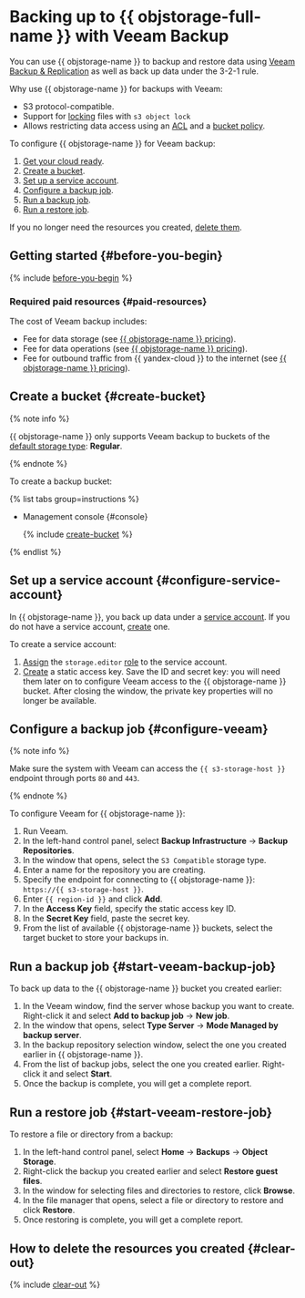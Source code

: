 # Backing up to {{ objstorage-full-name }} with Veeam Backup

You can use {{ objstorage-name }} to backup and restore data using [Veeam Backup & Replication](https://en.wikipedia.org/wiki/Veeam_Backup_%26_Replication) as well as back up data under the 3-2-1 rule.

Why use {{ objstorage-name }} for backups with Veeam:

* S3 protocol-compatible.
* Support for [locking](../../storage/concepts/object-lock.md) files with `s3 object lock`
* Allows restricting data access using an [ACL](../../storage/concepts/acl.md) and a [bucket policy](../../storage/concepts/policy.md).

To configure {{ objstorage-name }} for Veeam backup:

1. [Get your cloud ready](#before-you-begin).
1. [Create a bucket](#create-bucket).
1. [Set up a service account](#configure-service-account).
1. [Configure a backup job](#configure-veeam).
1. [Run a backup job](#start-veeam-backup-job).
1. [Run a restore job](#start-veeam-restore-job).

If you no longer need the resources you created, [delete them](#clear-out).


## Getting started {#before-you-begin}

{% include [before-you-begin](../_tutorials_includes/before-you-begin.md) %}


### Required paid resources {#paid-resources}

The cost of Veeam backup includes:

* Fee for data storage (see [{{ objstorage-name }} pricing](../../storage/pricing.md#prices-storage)).
* Fee for data operations (see [{{ objstorage-name }} pricing](../../storage/pricing.md#prices-operations)).
* Fee for outbound traffic from {{ yandex-cloud }} to the internet (see [{{ objstorage-name }} pricing](../../storage/pricing.md#prices-traffic)).


## Create a bucket {#create-bucket}

{% note info %}

{{ objstorage-name }} only supports Veeam backup to buckets of the [default storage type](../../storage/concepts/storage-class.md#default-storage-class): **Regular**.

{% endnote %}

To create a backup bucket:

{% list tabs group=instructions %}

- Management console {#console}
 
  {% include [create-bucket](../_tutorials_includes/create-public-bucket.md) %}

{% endlist %}

## Set up a service account {#configure-service-account}

In {{ objstorage-name }}, you back up data under a [service account](../../iam/concepts/users/service-accounts.md). If you do not have a service account, [create](../../iam/operations/sa/create.md) one.

To create a service account:

1. [Assign](../../iam/operations/sa/assign-role-for-sa.md) the `storage.editor` [role](../../iam/concepts/access-control/roles.md) to the service account.
1. [Create](../../iam/operations/authentication/manage-access-keys.md#create-access-key) a static access key. Save the ID and secret key: you will need them later on to configure Veeam access to the {{ objstorage-name }} bucket. After closing the window, the private key properties will no longer be available.


## Configure a backup job {#configure-veeam}

{% note info %}

Make sure the system with Veeam can access the `{{ s3-storage-host }}` endpoint through ports `80` and `443`.

{% endnote %}

To configure Veeam for {{ objstorage-name }}:

1. Run Veeam.
1. In the left-hand control panel, select **Backup Infrastructure** → **Backup Repositories**.
1. In the window that opens, select the `S3 Compatible` storage type.
1. Enter a name for the repository you are creating.
1. Specify the endpoint for connecting to {{ objstorage-name }}: `https://{{ s3-storage-host }}`.
1. Enter `{{ region-id }}` and click **Add**.
1. In the **Access Key** field, specify the static access key ID.
1. In the **Secret Key** field, paste the secret key.
1. From the list of available {{ objstorage-name }} buckets, select the target bucket to store your backups in.


## Run a backup job {#start-veeam-backup-job}

To back up data to the {{ objstorage-name }} bucket you created earlier:

1. In the Veeam window, find the server whose backup you want to create. Right-click it and select **Add to backup job** → **New job**.
1. In the window that opens, select **Type Server** → **Mode Managed by backup server**.
1. In the backup repository selection window, select the one you created earlier in {{ objstorage-name }}.
1. From the list of backup jobs, select the one you created earlier. Right-click it and select **Start**.
1. Once the backup is complete, you will get a complete report.


## Run a restore job {#start-veeam-restore-job}

To restore a file or directory from a backup:

1. In the left-hand control panel, select **Home** → **Backups** → **Object Storage**.
1. Right-click the backup you created earlier and select **Restore guest files**.
1. In the window for selecting files and directories to restore, click **Browse**. 
1. In the file manager that opens, select a file or directory to restore and click **Restore**.
1. Once restoring is complete, you will get a complete report.


## How to delete the resources you created {#clear-out}

{% include [clear-out](../_tutorials_includes/storage-clear-out.md) %}
